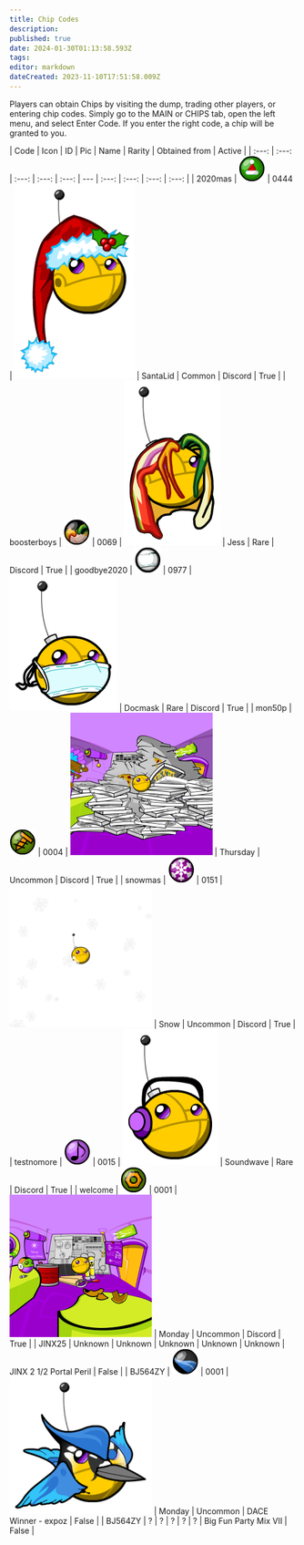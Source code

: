 ```yaml
---
title: Chip Codes
description: 
published: true
date: 2024-01-30T01:13:58.593Z
tags: 
editor: markdown
dateCreated: 2023-11-10T17:51:58.009Z
---
```


Players can obtain Chips by visiting the dump, trading other players, or entering chip codes. Simply go to the MAIN or CHIPS tab, open the left menu, and select Enter Code.  If you enter the right code, a chip will be granted to you.

| Code | Icon | ID | Pic | Name | Rarity | Obtained from | Active |
| :---: | :---: | :---: | :---: | :---: | --- | :---: | :---: | :---: | :---: |
| 2020mas | ![chip_0444_icon.png](/chips/icons/chip_0444_icon.png) | 0444 | <img alt="chip_0444.png" src="/chips/chip_0444.png" style="max-width: 250px;"> | SantaLid | Common | Discord | True |
| boosterboys | ![chip_0069_icon.png](/chips/icons/chip_0069_icon.png) | 0069 | <img alt="chip_0069.png" src="/chips/chip_0069.png" style="max-width: 250px;"> | Jess | Rare | Discord | True |
| goodbye2020 | ![chip_0977_icon.png](/chips/icons/chip_0977_icon.png) | 0977 | <img alt="chip_0977.png" src="/chips/chip_0977.png" style="max-width: 250px;"> | Docmask | Rare | Discord | True |
| mon50p | ![chip_0004_icon.png](/chips/icons/chip_0004_icon.png) | 0004 | <img alt="chip_0004.png" src="/chips/chip_0004.png" style="max-width: 250px;"> | Thursday | Uncommon | Discord | True |
| snowmas | ![chip_0151_icon.png](/chips/icons/chip_0151_icon.png) | 0151 | <img alt="chip_0151.png" src="/chips/chip_0151.png" style="max-width: 250px;"> | Snow | Uncommon | Discord | True |
| testnomore | ![chip_0015_icon.png](/chips/icons/chip_0015_icon.png) | 0015 | <img alt="chip_0015.png" src="/chips/chip_0015.png" style="max-width: 250px;"> | Soundwave | Rare | Discord | True |
| welcome | ![chip_0001_icon.png](/chips/icons/chip_0001_icon.png) | 0001 | <img alt="chip_0001.png" src="/chips/chip_0001.png" style="max-width: 250px;"> | Monday | Uncommon | Discord | True |
| JINX25 | Unknown | Unknown | Unknown | Unknown | Unknown | JINX 2 1/2 Portal Peril	| False |
| BJ564ZY | ![chip_0705_icon.png](/chips/icons/chip_0705_icon.png) | 0001 | <img alt="chip_0705.png" src="/chips/chip_0705.png" style="max-width: 250px;"> | Monday | Uncommon | DACE Winner - expoz | False |
| BJ564ZY | ? | ? | ? | ? | ? | Big Fun Party Mix VII | False |